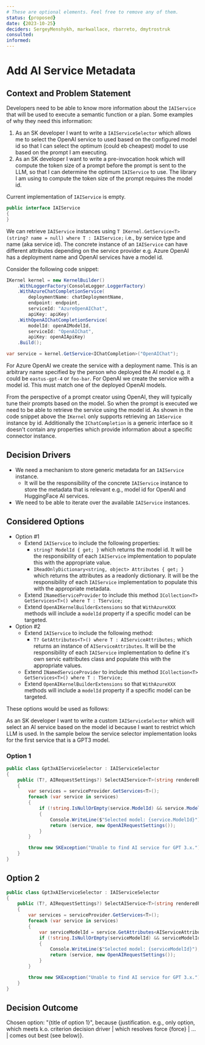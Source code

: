 ```yaml
---
# These are optional elements. Feel free to remove any of them.
status: {proposed}
date: {2023-10-25}
deciders: SergeyMenshykh, markwallace, rbarreto, dmytrostruk
consulted: 
informed: 
---
```

# Add AI Service Metadata

## Context and Problem Statement

Developers need to be able to know more information about the `IAIService` that will be used to execute a semantic function or a plan.
Some examples of why they need this information:

1. As an SK developer I want to write a `IAIServiceSelector` which allows me to select the OpenAI service to used based on the configured model id so that I can select the optimum (could eb cheapest) model to use based on the prompt I am executing.
2. As an SK developer I want to write a pre-invocation hook which will compute the token size of a prompt before the prompt is sent to the LLM, so that I can determine the optimum `IAIService` to use. The library I am using to compute the token size of the prompt requires the model id.


Current implementation of `IAIService` is empty.

```csharp
public interface IAIService
{
}
```

We can retrieve `IAIService` instances using `T IKernel.GetService<T>(string? name = null) where T : IAIService;` i.e., by service type and name (aka service id).
The concrete instance of an `IAIService` can have different attributes depending on the service provider e.g. Azure OpenAI has a deployment name and OpenAI services have a model id.

Consider the following code snippet:

```csharp
IKernel kernel = new KernelBuilder()
    .WithLoggerFactory(ConsoleLogger.LoggerFactory)
    .WithAzureChatCompletionService(
        deploymentName: chatDeploymentName,
        endpoint: endpoint,
        serviceId: "AzureOpenAIChat",
        apiKey: apiKey)
    .WithOpenAIChatCompletionService(
        modelId: openAIModelId,
        serviceId: "OpenAIChat",
        apiKey: openAIApiKey)
    .Build();

var service = kernel.GetService<IChatCompletion>("OpenAIChat");
```

For Azure OpenAI we create the service with a deployment name. This is an arbitrary name specified by the person who deployed the AI model e.g. it could be `eastus-gpt-4` or `foo-bar`.
For OpenAI we create the service with a model id. This must match one of the deployed OpenAI models.

From the perspective of a prompt creator using OpenAI, they will typically tune their prompts based on the model. So when the prompt is executed we need to be able to retrieve the service using the model id. As shown in the code snippet above the `IKernel` only supports retrieving an `IAService` instance by id. Additionally the `IChatCompletion` is a generic interface so it doesn't contain any properties which provide information about a specific connector instance.

## Decision Drivers

* We need a mechanism to store generic metadata for an `IAIService` instance.
  * It will be the responsibility of the concrete `IAIService` instance to store the metadata that is relevant e.g., model id for OpenAI and HuggingFace AI services.
* We need to be able to iterate over the available `IAIService` instances.

## Considered Options

* Option #1
  * Extend `IAIService` to include the following properties:
    * `string? ModelId { get; }` which returns the model id. It will be the responsibility of each `IAIService` implementation to populate this with the appropriate value.
    * `IReadOnlyDictionary<string, object> Attributes { get; }` which returns the attributes as a readonly dictionary. It will be the responsibility of each `IAIService` implementation to populate this with the appropriate metadata.
  * Extend `INamedServiceProvider` to include this method `ICollection<T> GetServices<T>() where T : TService;`
  * Extend `OpenAIKernelBuilderExtensions` so that `WithAzureXXX` methods will include a `modelId` property if a specific model can be targeted.
* Option #2
  * Extend `IAIService` to include the following method:
    * `T? GetAttributes<T>() where T : AIServiceAttributes;` which returns an instance of `AIServiceAttributes`. It will be the responsibility of each `IAIService` implementation to define it's own servic eattributes class and populate this with the appropriate values.
  * Extend `INamedServiceProvider` to include this method `ICollection<T> GetServices<T>() where T : TService;`
  * Extend `OpenAIKernelBuilderExtensions` so that `WithAzureXXX` methods will include a `modelId` property if a specific model can be targeted.

These options would be used as follows:

As an SK developer I want to write a custom `IAIServiceSelector` which will select an AI service based on the model id because I want to restrict which LLM is used.
In the sample below the service selector implementation looks for the first service that is a GPT3 model.

### Option 1

``` csharp
public class Gpt3xAIServiceSelector : IAIServiceSelector
{
    public (T?, AIRequestSettings?) SelectAIService<T>(string renderedPrompt, IAIServiceProvider serviceProvider, IReadOnlyList<AIRequestSettings>? modelSettings) where T : IAIService
    {
        var services = serviceProvider.GetServices<T>();
        foreach (var service in services)
        {
            if (!string.IsNullOrEmpty(service.ModelId) && service.ModelId.StartsWith("gpt-3", StringComparison.OrdinalIgnoreCase))
            {
                Console.WriteLine($"Selected model: {service.ModelId}");
                return (service, new OpenAIRequestSettings());
            }
        }

        throw new SKException("Unable to find AI service for GPT 3.x.");
    }
}
```

## Option 2

``` csharp
public class Gpt3xAIServiceSelector : IAIServiceSelector
{
    public (T?, AIRequestSettings?) SelectAIService<T>(string renderedPrompt, IAIServiceProvider serviceProvider, IReadOnlyList<AIRequestSettings>? modelSettings) where T : IAIService
    {
        var services = serviceProvider.GetServices<T>();
        foreach (var service in services)
        {
            var serviceModelId = service.GetAttributes<AIServiceAttributes>()?.ModelId;
            if (!string.IsNullOrEmpty(serviceModelId) && serviceModelId.StartsWith("gpt-3", StringComparison.OrdinalIgnoreCase))
            {
                Console.WriteLine($"Selected model: {serviceModelId}");
                return (service, new OpenAIRequestSettings());
            }
        }

        throw new SKException("Unable to find AI service for GPT 3.x.");
    }
}
```

## Decision Outcome

Chosen option: "{title of option 1}", because
{justification. e.g., only option, which meets k.o. criterion decision driver | which resolves force {force} | … | comes out best (see below)}.

